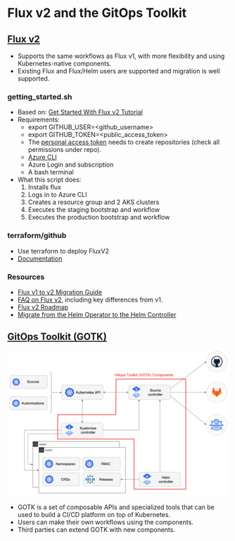 # Flux v2 and the GitOps Toolkit

## [Flux v2](https://github.com/fluxcd/flux2)

- Supports the same workflows as Flux v1, with more flexibility and using Kubernetes-native components.
- Existing Flux and Flux/Helm users are supported and migration is well supported.

### getting_started.sh

- Based on: [Get Started With Flux v2 Tutorial](https://toolkit.fluxcd.io/get-started/)
- Requirements:
  - export GITHUB_USER=<github_username>
  - export GITHUB_TOKEN=<public_access_token>
  - The [personal access token](https://help.github.com/en/github/authenticating-to-github/creating-a-personal-access-token-for-the-command-line) needs to create repositories (check all permissions under repo).
  - [Azure CLI](https://docs.microsoft.com/en-us/cli/azure/install-azure-cli)
  - Azure Login and subscription
  - A bash terminal
- What this script does:
  1. Installs flux
  2. Logs in to Azure CLI
  3. Creates a resource group and 2 AKS clusters
  4. Executes the staging bootstrap and workflow
  5. Executes the production bootstrap and workflow
  
### terraform/github

- Use terraform to deploy FluxV2
- [Documentation](terraform/github.md)

### Resources

- [Flux v1 to v2 Migration Guide](https://toolkit.fluxcd.io/guides/flux-v1-migration/)
- [FAQ on Flux v2](https://github.com/fluxcd/flux2/blob/main/docs/faq/index.md), including key differences from v1.
- [Flux v2 Roadmap](https://toolkit.fluxcd.io/roadmap/)
- [Migrate from the Helm Operator to the Helm Controller](https://toolkit.fluxcd.io/guides/helm-operator-migration/)

## [GitOps Toolkit (GOTK)](https://github.com/fluxcd/flux2#gitops-toolkit)

![overview](img/gitops-toolkit.png)

- GOTK is a set of composable APIs and specialized tools that can be used to build a CI/CD platform on top of Kubernetes.
- Users can make their own workflows using the components.
- Third parties can extend GOTK with new components.
